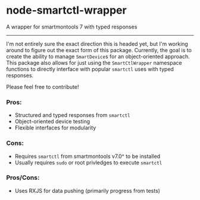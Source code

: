 # node-smartctl-wrapper

A wrapper for smartmontools 7 with typed responses

----

I'm not entirely sure the exact direction this is headed yet, but I'm working around to figure out the exact form of this package. Currently, the goal is to create the ability to manage `SmartDevice`s for an object-oriented approach. This package also allows for just using the `SmartCtlWrapper` namespace functions to directly interface with popular `smartctl` uses with typed responses.

Please feel free to contribute!

### Pros:
- Structured and typed responses from `smartctl`
- Object-oriented device testing
- Flexible interfaces for modularity
  
### Cons:
- Requires `smartctl` from smartmontools v7.0^ to be installed
- Usually requires `sudo` or root privledges to execute `smartctl`

### Pros/Cons:
- Uses RXJS for data pushing (primarily progress from tests)

